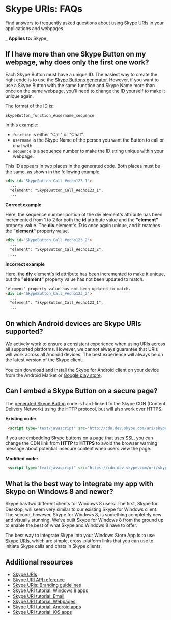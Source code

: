 
# Skype URIs: FAQs

Find answers to frequently asked questions about using Skype URIs in your applications and webpages.

 _ **Applies to:** Skype_

## If I have more than one Skype Button on my webpage, why does only the first one work?

Each Skype Button must have a unique ID. The easiest way to create the right code is to use the [Skype Buttons generator](http://www.skype.com/en/features/skype-buttons/create-skype-buttons/). However, if you want to use a Skype Button with the same function and Skype Name more than once on the same webpage, you'll need to change the ID yourself to make it unique again. 

The format of the ID is:

 `SkypeButton_function_#username_sequence`

In this example:

* `function` is either "Call" or "Chat".
* `username` is the Skype Name of the person you want the Button to call or chat with.
* `sequence` is a sequence number to make the ID string unique within your webpage.

This ID appears in two places in the generated code. Both places must be the same, as shown in the following example.


```html
<div id="SkypeButton_Call_#echo123_1">
  ...
  "element": "SkypeButton_Call_#echo123_1",
  ...

```

 **Correct example**

Here, the sequence number portion of the div element's attribute has been incremented from 1 to 2 for both the  **id** attribute value and the **"element"** property value. The **div** element's ID is once again unique, and it matches the **"element"** property value.


```html
<div id="SkypeButton_Call_#echo123_2">
  ...
  "element": "SkypeButton_Call_#echo123_2",
  ...

```

 **Incorrect example**

Here, the  **div** element's **id** attribute has been incremented to make it unique, but the **"element"** property value has not been updated to match.


```html
"element" property value has not been updated to match.
<div id="SkypeButton_Call_#echo123_2">
  ...
  "element": "SkypeButton_Call_#echo123_1",
  ...

```


## On which Android devices are Skype URIs supported?

We actively work to ensure a consistent experience when using URIs across all supported platforms. However, we cannot always guarantee that URIs will work across all Android devices. The best experience will always be on the latest version of the Skype client.

You can download and install the Skype for Android client on your device from the Android Market or [Google play store](http://market.android.com/details?id=com.skype.raider).


## Can I embed a Skype Button on a secure page?

The [generated Skype Button](http://www.skype.com/en/features/skype-buttons/create-skype-buttons/) code is hard-linked to the Skype CDN (Content Delivery Network) using the HTTP protocol, but will also work over HTTPS.

**Existing code:**

```html
 <script type="text/javascript" src="http://cdn.dev.skype.com/uri/skype-uri.js">
```

If you are embedding Skype buttons on a page that uses SSL, you can change the CDN link from **HTTP** to **HTTPS** to avoid the browser warning message about potential insecure content when users view the page.

**Modified code:**

```html
 <script type="text/javascript" src="https://cdn.dev.skype.com/uri/skype-uri.js">
```


## What is the best way to integrate my app with Skype on Windows 8 and newer?

Skype has two different clients for Windows 8 users. The first, Skype for Desktop, will seem very similar to our existing Skype for Windows client. The second, however, Skype for Windows 8, is something completely new and visually stunning. We've built Skype for Windows 8 from the ground up to enable the best of what Skype and Windows 8 have to offer.

The best way to integrate Skype into your Windows Store App is to use [Skype URIs](10f120df-50b8-4942-a8e4-636bbf6d7744.md), which are simple, cross-platform links that you can use to initiate Skype calls and chats in Skype clients.


## Additional resources


* [Skype URIs](10f120df-50b8-4942-a8e4-636bbf6d7744.md)
* [Skype URI API reference](aeddfd97-e83b-462b-a27c-2512bd7f5c4d.md)
* [Skype URIs: Branding guidelines](a4e772c7-39b1-45b6-b55f-9c9a166cc51b.md)
* [Skype URI tutorial: Windows 8 apps](14adc687-a0dc-4bfe-85a6-edc754c728ce.md)
* [Skype URI tutorial: Email](304c9d0c-486d-4307-8a8d-8d92bd9a6ec1.md)
* [Skype URI tutorial: Webpages](0a73cb5e-b655-449c-add2-e87b14dfd832.md)
* [Skype URI tutorial: Android apps](e7ff59ec-22ec-42ae-98ef-2a370aa212f1.md)
* [Skype URI tutorial: iOS apps](b3e1e690-039f-4112-accb-9481794266d0.md)
